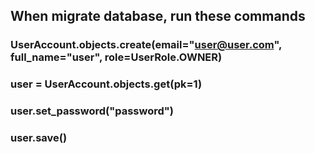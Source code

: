 ## When migrate database, run these commands
### UserAccount.objects.create(email="user@user.com", full_name="user", role=UserRole.OWNER)
### user = UserAccount.objects.get(pk=1)
### user.set_password("password")
### user.save()

